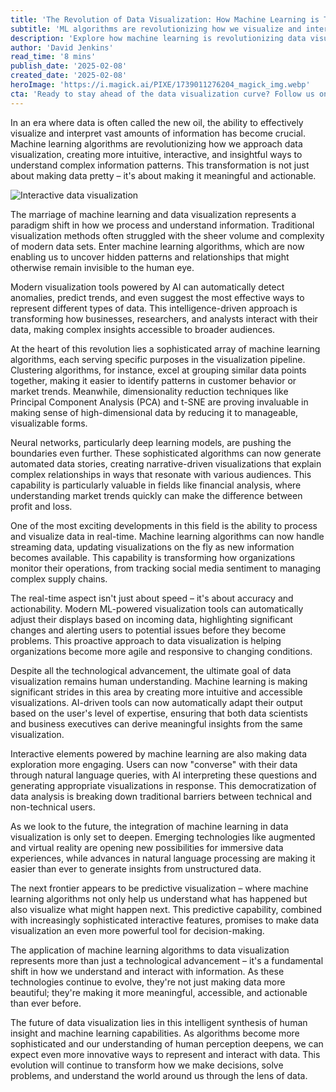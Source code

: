 ```yaml
---
title: 'The Revolution of Data Visualization: How Machine Learning is Transforming Our Understanding of Information'
subtitle: 'ML algorithms are revolutionizing how we visualize and interpret complex data patterns'
description: 'Explore how machine learning is revolutionizing data visualization, enabling more intuitive and interactive ways to understand complex information patterns.'
author: 'David Jenkins'
read_time: '8 mins'
publish_date: '2025-02-08'
created_date: '2025-02-08'
heroImage: 'https://i.magick.ai/PIXE/1739011276204_magick_img.webp'
cta: 'Ready to stay ahead of the data visualization curve? Follow us on LinkedIn for the latest insights on how machine learning is reshaping the way we understand and interact with information. Join our community of forward-thinking professionals!'
---
```


In an era where data is often called the new oil, the ability to effectively visualize and interpret vast amounts of information has become crucial. Machine learning algorithms are revolutionizing how we approach data visualization, creating more intuitive, interactive, and insightful ways to understand complex information patterns. This transformation is not just about making data pretty – it's about making it meaningful and actionable.

![Interactive data visualization](https://i.magick.ai/PIXE/1739011276208_magick_img.webp)

The marriage of machine learning and data visualization represents a paradigm shift in how we process and understand information. Traditional visualization methods often struggled with the sheer volume and complexity of modern data sets. Enter machine learning algorithms, which are now enabling us to uncover hidden patterns and relationships that might otherwise remain invisible to the human eye.

Modern visualization tools powered by AI can automatically detect anomalies, predict trends, and even suggest the most effective ways to represent different types of data. This intelligence-driven approach is transforming how businesses, researchers, and analysts interact with their data, making complex insights accessible to broader audiences.

At the heart of this revolution lies a sophisticated array of machine learning algorithms, each serving specific purposes in the visualization pipeline. Clustering algorithms, for instance, excel at grouping similar data points together, making it easier to identify patterns in customer behavior or market trends. Meanwhile, dimensionality reduction techniques like Principal Component Analysis (PCA) and t-SNE are proving invaluable in making sense of high-dimensional data by reducing it to manageable, visualizable forms.

Neural networks, particularly deep learning models, are pushing the boundaries even further. These sophisticated algorithms can now generate automated data stories, creating narrative-driven visualizations that explain complex relationships in ways that resonate with various audiences. This capability is particularly valuable in fields like financial analysis, where understanding market trends quickly can make the difference between profit and loss.

One of the most exciting developments in this field is the ability to process and visualize data in real-time. Machine learning algorithms can now handle streaming data, updating visualizations on the fly as new information becomes available. This capability is transforming how organizations monitor their operations, from tracking social media sentiment to managing complex supply chains.

The real-time aspect isn't just about speed – it's about accuracy and actionability. Modern ML-powered visualization tools can automatically adjust their displays based on incoming data, highlighting significant changes and alerting users to potential issues before they become problems. This proactive approach to data visualization is helping organizations become more agile and responsive to changing conditions.

Despite all the technological advancement, the ultimate goal of data visualization remains human understanding. Machine learning is making significant strides in this area by creating more intuitive and accessible visualizations. AI-driven tools can now automatically adapt their output based on the user's level of expertise, ensuring that both data scientists and business executives can derive meaningful insights from the same visualization.

Interactive elements powered by machine learning are also making data exploration more engaging. Users can now "converse" with their data through natural language queries, with AI interpreting these questions and generating appropriate visualizations in response. This democratization of data analysis is breaking down traditional barriers between technical and non-technical users.

As we look to the future, the integration of machine learning in data visualization is only set to deepen. Emerging technologies like augmented and virtual reality are opening new possibilities for immersive data experiences, while advances in natural language processing are making it easier than ever to generate insights from unstructured data.

The next frontier appears to be predictive visualization – where machine learning algorithms not only help us understand what has happened but also visualize what might happen next. This predictive capability, combined with increasingly sophisticated interactive features, promises to make data visualization an even more powerful tool for decision-making.

The application of machine learning algorithms to data visualization represents more than just a technological advancement – it's a fundamental shift in how we understand and interact with information. As these technologies continue to evolve, they're not just making data more beautiful; they're making it more meaningful, accessible, and actionable than ever before.

The future of data visualization lies in this intelligent synthesis of human insight and machine learning capabilities. As algorithms become more sophisticated and our understanding of human perception deepens, we can expect even more innovative ways to represent and interact with data. This evolution will continue to transform how we make decisions, solve problems, and understand the world around us through the lens of data.